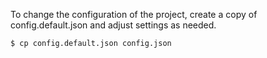 To change the configuration of the project, create a copy of config.default.json and adjust settings as needed.

```bash
$ cp config.default.json config.json
```

